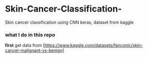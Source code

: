# Skin-Cancer-Classification-
Skin cancer classification using CNN keras, dataset from kaggle 

### what I do in this repo

**first** 
get data from [https://www.kaggle.com/datasets/fanconic/skin-cancer-malignant-vs-benign]
